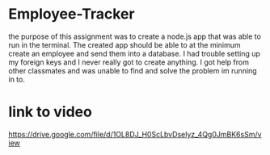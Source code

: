# Employee-Tracker
the purpose of this assignment was to create a node.js app that was able to run in the terminal. The created app should be able to at the minimum create an employee and send them into a database. I had trouble setting up my foreign keys and I never really got to create anything. I got help from other classmates and was unable to find and solve the problem im running in to.


# link to video

https://drive.google.com/file/d/1OL8DJ_H0ScLbvDselyz_4Qg0JmBK6sSm/view